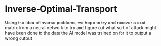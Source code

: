# Inverse-Optimal-Transport
Using the idea of inverse problems, we hope to try and recover a cost matrix from a neural network to try and figure out what sort of attack might have been done to the data the AI model was trained on for it to output a wrong output

